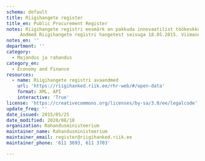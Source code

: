 ```yaml
---
schema: default
title: Riigihangete register
title_en: Public Procurement Register
notes: Riigihangete registri eesmärk on pakkuda innovaatilist töökeskkonda hankijatele riigihangete korraldamiseks ning pakkujatele riigihangetel osalemiseks.
     Andmed Riigihangete registri hangetest seisuga 18.05.2015. Viimase seisu andmetest saab konkreetseid otsingutulemusi kasutajaliidese kaudu eksportides.
notes_en: ''
department: ''
category:
  - Majandus ja rahandus
category_en:
  - Economy and Finance
resources:
  - name: Riigihangete registri avaandmed
    url: 'https://riigihanked.riik.ee/rhr-web/#/open-data'
    format: XML, API
    interactive: 'True'
license: 'https://creativecommons.org/licenses/by-sa/3.0/ee/legalcode'
update_freq: ''
date_issued: 2015/05/25
date_modified: 2020/08/18
organization: Rahandusministeerium
maintainer_name: Rahandusministeerium
maintainer_email: register@riigihanked.riik.ee
maintainer_phone: '611 3693, 611 3703'

---
```

